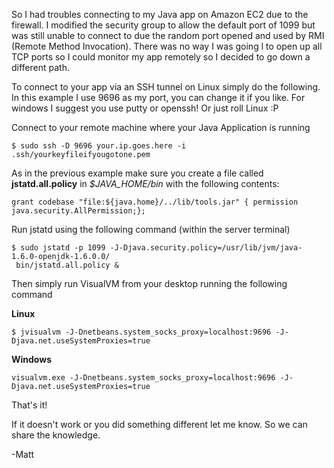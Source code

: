 So I had troubles connecting to my Java app on Amazon EC2 due to the firewall. I modified the security group to allow the default port of 1099 but was still unable to connect to due the random port opened and used by RMI (Remote Method Invocation). There was no way I was going l to open up all TCP ports so I could monitor my app remotely so I decided to go down a different path.

To connect to your app via an SSH tunnel on Linux simply do the following. In this example I use 9696 as my port, you can change it if you like. For windows I suggest you use putty or openssh! Or just roll Linux :P

Connect to your remote machine where your Java Application is running

	$ sudo ssh -D 9696 your.ip.goes.here -i .ssh/yourkeyfileifyougotone.pem

As in the previous example make sure you create a file called **jstatd.all.policy** in *$JAVA_HOME/bin* with the following contents:

	grant codebase "file:${java.home}/../lib/tools.jar" { permission java.security.AllPermission;};

Run jstatd using the following command (within the server terminal)

	$ sudo jstatd -p 1099 -J-Djava.security.policy=/usr/lib/jvm/java-1.6.0-openjdk-1.6.0.0/
 	 bin/jstatd.all.policy &

Then simply run VisualVM from your desktop running the following command

**Linux**

	$ jvisualvm -J-Dnetbeans.system_socks_proxy=localhost:9696 -J-Djava.net.useSystemProxies=true

**Windows**

	visualvm.exe -J-Dnetbeans.system_socks_proxy=localhost:9696 -J-Djava.net.useSystemProxies=true

That's it!

If it doesn't work or you did something different let me know. So we can share the knowledge.

-Matt